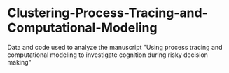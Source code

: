 # Clustering-Process-Tracing-and-Computational-Modeling
Data and code used to analyze the manuscript "Using process tracing and computational modeling to investigate cognition during risky decision making"


